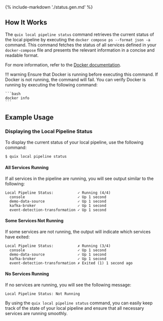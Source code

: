 {% include-markdown './status.gen.md' %}

## How It Works

The `quix local pipeline status` command retrieves the current status of the local pipeline by executing the `docker compose ps --format json -a` command. This command fetches the status of all services defined in your `docker-compose` file and presents the relevant information in a concise and readable format.

For more information, refer to the [Docker documentation](https://docs.docker.com/compose/reference/ps/).

!!! warning
    Ensure that Docker is running before executing this command. If Docker is not running, the command will fail. You can verify Docker is running by executing the following command:

    ```bash
    docker info
    ```

## Example Usage

### Displaying the Local Pipeline Status

To display the current status of your local pipeline, use the following command:

```bash
$ quix local pipeline status
```

#### All Services Running

If all services in the pipeline are running, you will see output similar to the following:

```
Local Pipeline Status:           ✓ Running (4/4)
  console                        ✓ Up 1 second
  demo-data-source               ✓ Up 1 second
  kafka-broker                   ✓ Up 1 second
  event-detection-transformation ✓ Up 1 second
```

#### Some Services Not Running

If some services are not running, the output will indicate which services have exited:

```
Local Pipeline Status:           ✗ Running (3/4)
  console                        ✓ Up 1 second
  demo-data-source               ✓ Up 1 second
  kafka-broker                   ✓ Up 1 second
  event-detection-transformation ✗ Exited (1) 1 second ago
```

#### No Services Running

If no services are running, you will see the following message:

```
Local Pipeline Status: Not Running
```

By using the `quix local pipeline status` command, you can easily keep track of the state of your local pipeline and ensure that all necessary services are running smoothly.